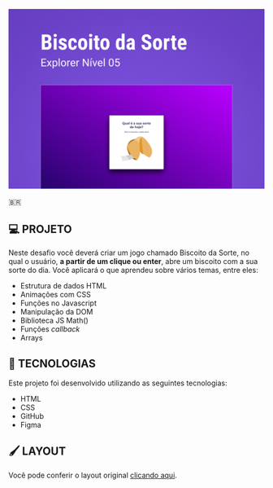 <p align="center">
<img src=".github/preview.png" alt="Prévia do projeto1">



🇧🇷
## 💻 PROJETO
Neste desafio você deverá criar um jogo chamado Biscoito da Sorte, no qual o usuário, **a partir de um clique ou enter**, abre um biscoito com a sua sorte do dia. Você aplicará o que aprendeu sobre vários temas, entre eles:

- Estrutura de dados HTML
- Animações com CSS
- Funções no Javascript
- Manipulação da DOM
- Biblioteca JS Math()
- Funções *callback*
- Arrays


## 🚀 TECNOLOGIAS
Este projeto foi desenvolvido utilizando as seguintes tecnologias:
- HTML
- CSS
- GitHub
- Figma


## 🖌 LAYOUT
Você pode conferir o layout original [clicando aqui](https://www.figma.com/community/file/1182751789348533739).
